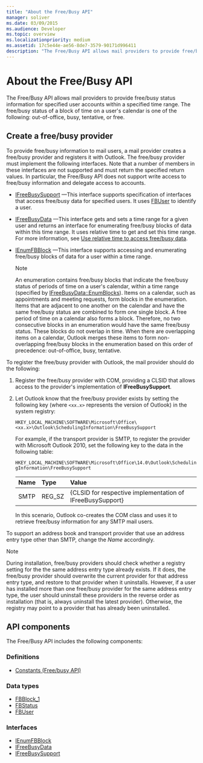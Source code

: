 ```yaml
---
title: "About the Free/Busy API"
manager: soliver
ms.date: 03/09/2015
ms.audience: Developer
ms.topic: overview
ms.localizationpriority: medium
ms.assetid: 17c5e44e-ae56-8de7-3579-90171d996411
description: "The Free/Busy API allows mail providers to provide free/busy status information for specified user accounts within a specified time range."
---
```


# About the Free/Busy API

The Free/Busy API allows mail providers to provide free/busy status information for specified user accounts within a specified time range. The free/busy status of a block of time on a user's calendar is one of the following: out-of-office, busy, tentative, or free.
  
## Create a free/busy provider

To provide free/busy information to mail users, a mail provider creates a free/busy provider and registers it with Outlook. The free/busy provider must implement the following interfaces. Note that a number of members in these interfaces are not supported and must return the specified return values. In particular, the Free/Busy API does not support write access to free/busy information and delegate access to accounts.
  
- [IFreeBusySupport](ifreebusysupport.md) —This interface supports specification of interfaces that access free/busy data for specified users. It uses [FBUser](fbuser.md) to identify a user. 
    
- [IFreeBusyData](ifreebusydata.md) —This interface gets and sets a time range for a given user and returns an interface for enumerating free/busy blocks of data within this time range. It uses relative time to get and set this time range. For more information, see [Use relative time to access free/busy data](how-to-use-relative-time-to-access-free-busy-data.md).
    
- [IEnumFBBlock](ienumfbblock.md) —This interface supports accessing and enumerating free/busy blocks of data for a user within a time range. 
    
   > [!NOTE]
   > An enumeration contains free/busy blocks that indicate the free/busy status of periods of time on a user's calendar, within a time range (specified by [IFreeBusyData::EnumBlocks](ifreebusydata-enumblocks.md)). Items on a calendar, such as appointments and meeting requests, form blocks in the enumeration. Items that are adjacent to one another on the calendar and have the same free/busy status are combined to form one single block. A free period of time on a calendar also forms a block. Therefore, no two consecutive blocks in an enumeration would have the same free/busy status. These blocks do not overlap in time. When there are overlapping items on a calendar, Outlook merges these items to form non-overlapping free/busy blocks in the enumeration based on this order of precedence: out-of-office, busy, tentative. 
  
To register the free/busy provider with Outlook, the mail provider should do the following:
  
1. Register the free/busy provider with COM, providing a CLSID that allows access to the provider's implementation of **IFreeBusySupport**. 
    
2. Let Outlook know that the free/busy provider exists by setting the following key (where `<xx.x>` represents the version of Outlook) in the system registry: 
    
   `HKEY_LOCAL_MACHINE\SOFTWARE\Microsoft\Office\<xx.x>\Outlook\SchedulingInformation\FreeBusySupport`
    
   For example, if the transport provider is SMTP, to register the provider with Microsoft Outlook 2010, set the following key to the data in the following table: 
    
   `HKEY_LOCAL_MACHINE\SOFTWARE\Microsoft\Office\14.0\Outlook\SchedulingInformation\FreeBusySupport`
    
   |Name |Type |Value |
   |:-----|:-----|:-----|
   |SMTP  |REG_SZ  |{CLSID for respective implementation of IFreeBusySupport}  |
   
   In this scenario, Outlook co-creates the COM class and uses it to retrieve free/busy information for any SMTP mail users.
    
To support an address book and transport provider that use an address entry type other than SMTP, change the  *Name* accordingly. 
  
> [!NOTE]
> During installation, free/busy providers should check whether a registry setting for the the same address entry type already exists. If it does, the free/busy provider should overwrite the current provider for that address entry type, and restore to that provider when it uninstalls. However, if a user has installed more than one free/busy provider for the same address entry type, the user should uninstall these providers in the reverse order as installation (that is, always uninstall the latest provider). Otherwise, the registry may point to a provider that has already been uninstalled. 
  
## API components

The Free/Busy API includes the following components:
  
### Definitions

- [Constants (Free/busy API)](constants-free-busy-api.md)
    
### Data types

- [FBBlock_1](fbblock_1.md)
- [FBStatus](fbstatus.md)
- [FBUser](fbuser.md)
    
### Interfaces

- [IEnumFBBlock](ienumfbblock.md)
- [IFreeBusyData](ifreebusydata.md)
- [IFreeBusySupport](ifreebusysupport.md)
    

